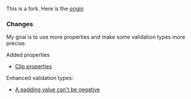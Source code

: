 This is a fork. Here is the [origin](https://www.npmjs.com/package/parserlib)

### Changes

My goal is to use more properties and make some validation types more precise.

Added properties

*   [Clip properties](https://github.com/CSSLint/parser-lib/pull/160)

Enhanced validation types:

*   [A padding value can't be negative](https://github.com/CSSLint/parser-lib/pull/159)